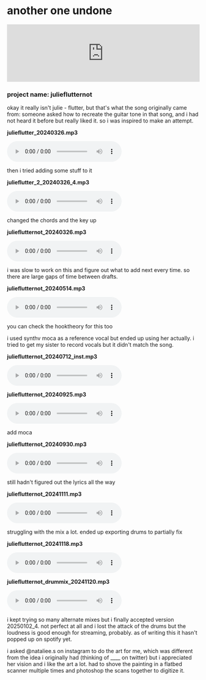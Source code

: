 # another one undone

<div class="iframe-container">
<iframe width="100%" src="https://www.youtube.com/embed/Zfh45Egx_cI?si=H3TM9St4no56OUf5" title="YouTube video player" frameborder="0" allow="accelerometer; autoplay; clipboard-write; encrypted-media; gyroscope; picture-in-picture; web-share" referrerpolicy="strict-origin-when-cross-origin" allowfullscreen></iframe>
</div>

### project name: julieflutternot

okay it really isn't julie - flutter, but that's what the song originally came
from: someone asked how to recreate the guitar tone in that song, and i had not
heard it before but really liked it. so i was inspired to make an attempt.

**julieflutter_20240326.mp3**

<audio controls src="audio/julieflutter_20240326.mp3">
error: your browser couldn't load the audio
</audio>

then i tried adding some stuff to it

**julieflutter_2_20240326_4.mp3**

<audio controls src="audio/julieflutter_2_20240326_4.mp3">
error: your browser couldn't load the audio
</audio>

changed the chords and the key up

**julieflutternot_20240326.mp3**

<audio controls src="audio/julieflutternot_20240326.mp3">
error: your browser couldn't load the audio
</audio>

i was slow to work on this and figure out what to add next every time. so there
are large gaps of time between drafts.

**julieflutternot_20240514.mp3**

<audio controls src="audio/julieflutternot_20240514.mp3">
error: your browser couldn't load the audio
</audio>

you can check the hooktheory for this too

i used synthv moca as a reference vocal but ended up using her actually. i
tried to get my sister to record vocals but it didn't match the song.

**julieflutternot_20240712_inst.mp3**

<audio controls src="audio/julieflutternot_20240712_inst.mp3">
error: your browser couldn't load the audio
</audio>

**julieflutternot_20240925.mp3**

<audio controls src="audio/julieflutternot_20240925.mp3">
error: your browser couldn't load the audio
</audio>

add moca

**julieflutternot_20240930.mp3**

<audio controls src="audio/julieflutternot_20240930.mp3">
error: your browser couldn't load the audio
</audio>

still hadn't figured out the lyrics all the way

**julieflutternot_20241111.mp3**

<audio controls src="audio/julieflutternot_20241111.mp3">
error: your browser couldn't load the audio
</audio>

struggling with the mix a lot. ended up exporting drums to partially fix

**julieflutternot_20241118.mp3**

<audio controls src="audio/julieflutternot_20241118.mp3">
error: your browser couldn't load the audio
</audio>

**julieflutternot_drummix_20241120.mp3**

<audio controls src="audio/julieflutternot_drummix_20241120.mp3">
error: your browser couldn't load the audio
</audio>

i kept trying so many alternate mixes but i finally accepted version 20250102_4.
not perfect at all and i lost the attack of the drums but the loudness is
good enough for streaming, probably. as of writing this it hasn't popped up
on spotify yet.

i asked @nataliee.s on instagram to do the art for me, which was different
from the idea i originally had (thinking of ____ on twitter) but i appreciated
her vision and i like the art a lot. had to shove the painting in a flatbed
scanner multiple times and photoshop the scans together to digitize it.
